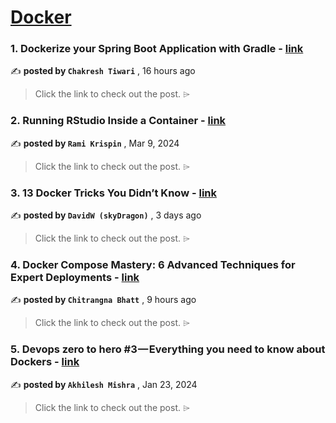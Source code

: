 
<h1><a href=https://medium.com/tag/docker/recommended target="_blank" rel="noopener noreferrer">Docker</a></h1>
<h3>1. Dockerize your Spring Boot Application with Gradle - <a href=https://medium.com/shoutloudz/dockerize-your-spring-boot-application-with-gradle-afcbf8da11bd?source=tag_recommended_feed---------0-84----------docker----------f7dd58e7_5cc5_4532_94f1_5d4dfbac9406------- target="_blank" rel="noopener noreferrer">link</a></h3>

✍️ **posted by `Chakresh Tiwari`** <date> , 16 hours ago</date>

<blockquote>Click the link to check out the post. ⌲</blockquote>

<h3>2. Running RStudio Inside a Container - <a href=https://medium.com/towards-data-science/running-rstudio-inside-a-container-e9db5e809ff8?source=tag_recommended_feed---------1-107----------docker----------f7dd58e7_5cc5_4532_94f1_5d4dfbac9406------- target="_blank" rel="noopener noreferrer">link</a></h3>

✍️ **posted by `Rami Krispin`** <date> , Mar 9, 2024</date>

<blockquote>Click the link to check out the post. ⌲</blockquote>

<h3>3. 13 Docker Tricks You Didn’t Know - <a href=https://medium.com/overcast-blog/13-docker-tricks-you-didnt-know-47775a4f678f?source=tag_recommended_feed---------2-85----------docker----------f7dd58e7_5cc5_4532_94f1_5d4dfbac9406------- target="_blank" rel="noopener noreferrer">link</a></h3>

✍️ **posted by `DavidW (skyDragon)`** <date> , 3 days ago</date>

<blockquote>Click the link to check out the post. ⌲</blockquote>

<h3>4. Docker Compose Mastery: 6 Advanced Techniques for Expert Deployments - <a href=https://medium.com/@bhattchitrangna/docker-compose-mastery-6-advanced-techniques-for-expert-deployments-6fd780643178?source=tag_recommended_feed---------3-84----------docker----------f7dd58e7_5cc5_4532_94f1_5d4dfbac9406------- target="_blank" rel="noopener noreferrer">link</a></h3>

✍️ **posted by `Chitrangna Bhatt`** <date> , 9 hours ago</date>

<blockquote>Click the link to check out the post. ⌲</blockquote>

<h3>5. Devops zero to hero #3 — Everything you need to know about Dockers - <a href=https://medium.com/illumination/devops-zero-to-hero-3-everything-you-need-to-know-about-dockers-7ff321b38e6b?source=tag_recommended_feed---------4-107----------docker----------f7dd58e7_5cc5_4532_94f1_5d4dfbac9406------- target="_blank" rel="noopener noreferrer">link</a></h3>

✍️ **posted by `Akhilesh Mishra`** <date> , Jan 23, 2024</date>

<blockquote>Click the link to check out the post. ⌲</blockquote>

